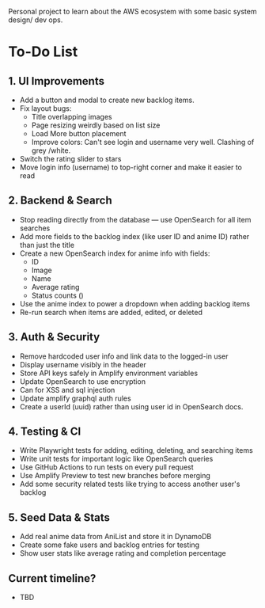 
Personal project to learn about the AWS ecosystem with some basic system design/ dev ops.

# To-Do List


## 1. UI Improvements

* Add a button and modal to create new backlog items.
* Fix layout bugs:
    * Title overlapping images
    * Page resizing weirdly based on list size
    * Load More button placement
    * Improve colors: Can't see login and username very well. Clashing of grey /white.
* Switch the rating slider to stars
* Move login info (username) to top-right corner and make it easier to read

## 2. Backend & Search

* Stop reading directly from the database — use OpenSearch for all item searches
* Add more fields to the backlog index (like user ID and anime ID) rather than just the title
* Create a new OpenSearch index for anime info with fields:
    * ID
    * Image
    * Name
    * Average rating
    * Status counts ()
* Use the anime index to power a dropdown when adding backlog items
* Re-run search when items are added, edited, or deleted

## 3. Auth & Security

* Remove hardcoded user info and link data to the logged-in user
* Display username visibly in the header
* Store API keys safely in Amplify environment variables
* Update OpenSearch to use encryption
* Can for XSS and sql injection
* Update amplify graphql auth rules
* Create a userId (uuid) rather than using user id in OpenSearch docs.

## 4. Testing & CI

* Write Playwright tests for adding, editing, deleting, and searching items
* Write unit tests for important logic like OpenSearch queries
* Use GitHub Actions to run tests on every pull request
* Use Amplify Preview to test new branches before merging
* Add some security related tests like trying to access another user's backlog

## 5. Seed Data & Stats

* Add real anime data from AniList and store it in DynamoDB
* Create some fake users and backlog entries for testing
* Show user stats like average rating and completion percentage

## Current timeline?
* TBD